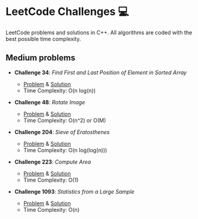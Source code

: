 # LeetCode Challenges 💻
LeetCode problems and solutions in C++. All algorithms are coded with the best possible time complexity.

## Medium problems
- **Challenge 34**: *Find First and Last Position of Element in Sorted Array*
  - [Problem](https://leetcode.com/problems/find-first-and-last-position-of-element-in-sorted-array/) & [Solution](https://github.com/matuneville/LeetCode-challenges/blob/main/FindFirstAndLastPositionFfElementinSortedArray.cpp)
  - Time Complexity: O(n log(n))

- **Challenge 48**: *Rotate Image*
  - [Problem](https://leetcode.com/problems/rotate-image/) & [Solution](https://github.com/matuneville/LeetCode-challenges/blob/main/RotateImage.cpp)
  - Time Complexity: O(n^2) or O(M)

- **Challenge 204**: *Sieve of Eratosthenes*
  - [Problem](https://leetcode.com/problems/count-primes/) & [Solution](https://github.com/matuneville/LeetCode-challenges/blob/main/SieveOfEratosthenes.cpp)
  - Time Complexity: O(n log(log(n)))
  
- **Challenge 223**: *Compute Area*
  - [Problem](https://leetcode.com/problems/rectangle-area/) & [Solution](https://github.com/matuneville/LeetCode-challenges/blob/main/RectangleArea.cpp)
  - Time Complexity: O(1)

- **Challenge 1093**: *Statistics from a Large Sample*
  - [Problem](https://leetcode.com/problems/statistics-from-a-large-sample) & [Solution](https://github.com/matuneville/LeetCode-challenges/blob/main/StatisticsFromALargeSample.cpp)
  - Time Complexity: O(n)

